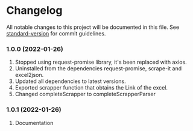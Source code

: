 # Changelog

All notable changes to this project will be documented in this file. See [standard-version](https://github.com/conventional-changelog/standard-version) for commit guidelines.

### 1.0.0 (2022-01-26)
1. Stopped using request-promise library, it's been replaced with axios.
2. Uninstalled from the dependencies request-promise, scrape-it and excel2json.
3. Updated all dependencies to latest versions.
4. Exported scrapper function that obtains the Link of the excel.
5. Changed completeScrapper to completeScrapperParser
### 1.0.1 (2022-01-26)
1. Documentation
